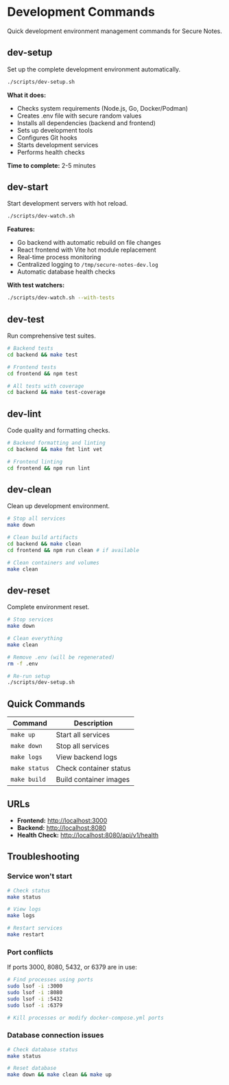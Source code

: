 # Development Commands

Quick development environment management commands for Secure Notes.

## dev-setup
Set up the complete development environment automatically.

```bash
./scripts/dev-setup.sh
```

**What it does:**
- Checks system requirements (Node.js, Go, Docker/Podman)
- Creates .env file with secure random values
- Installs all dependencies (backend and frontend)
- Sets up development tools
- Configures Git hooks
- Starts development services
- Performs health checks

**Time to complete:** 2-5 minutes

## dev-start
Start development servers with hot reload.

```bash
./scripts/dev-watch.sh
```

**Features:**
- Go backend with automatic rebuild on file changes
- React frontend with Vite hot module replacement
- Real-time process monitoring
- Centralized logging to `/tmp/secure-notes-dev.log`
- Automatic database health checks

**With test watchers:**
```bash
./scripts/dev-watch.sh --with-tests
```

## dev-test
Run comprehensive test suites.

```bash
# Backend tests
cd backend && make test

# Frontend tests  
cd frontend && npm test

# All tests with coverage
cd backend && make test-coverage
```

## dev-lint
Code quality and formatting checks.

```bash
# Backend formatting and linting
cd backend && make fmt lint vet

# Frontend linting
cd frontend && npm run lint
```

## dev-clean
Clean up development environment.

```bash
# Stop all services
make down

# Clean build artifacts
cd backend && make clean
cd frontend && npm run clean # if available

# Clean containers and volumes
make clean
```

## dev-reset
Complete environment reset.

```bash
# Stop services
make down

# Clean everything
make clean

# Remove .env (will be regenerated)
rm -f .env

# Re-run setup
./scripts/dev-setup.sh
```

## Quick Commands

| Command | Description |
|---------|-------------|
| `make up` | Start all services |
| `make down` | Stop all services |
| `make logs` | View backend logs |
| `make status` | Check container status |
| `make build` | Build container images |

## URLs

- **Frontend:** <http://localhost:3000>
- **Backend:** <http://localhost:8080>  
- **Health Check:** <http://localhost:8080/api/v1/health>

## Troubleshooting

### Service won't start
```bash
# Check status
make status

# View logs
make logs

# Restart services
make restart
```

### Port conflicts
If ports 3000, 8080, 5432, or 6379 are in use:

```bash
# Find processes using ports
sudo lsof -i :3000
sudo lsof -i :8080
sudo lsof -i :5432
sudo lsof -i :6379

# Kill processes or modify docker-compose.yml ports
```

### Database connection issues
```bash
# Check database status
make status

# Reset database
make down && make clean && make up
```